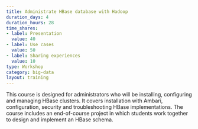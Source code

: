 ```yaml
---
title: Administrate HBase database with Hadoop
duration_days: 4
duration_hours: 28
time_shares:
- label: Presentation
  value: 40
- label: Use cases
  value: 50
- label: Sharing experiences
  value: 10
type: Workshop
category: big-data
layout: training
---
```


This course is designed for administrators who will be installing, configuring and managing HBase clusters. It covers installation with Ambari, configuration, security and troubleshooting HBase implementations. The course includes an end-of-course project in which students work together to design and implement an HBase schema.
